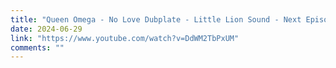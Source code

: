 ```yaml
---
title: "Queen Omega - No Love Dubplate - Little Lion Sound - Next Episode"
date: 2024-06-29
link: "https://www.youtube.com/watch?v=DdWM2TbPxUM"
comments: ""
---
```


